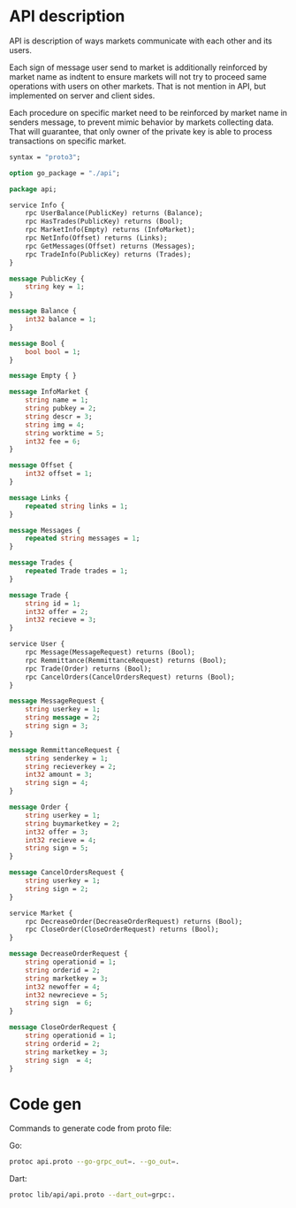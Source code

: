 # API description

API is description of ways markets communicate with each other and its users.

Each sign of message user send to market is additionally reinforced by market name as indtent to ensure markets will not try to proceed same operations with users on other markets. That is not mention in API, but implemented on server and client sides. 

Each procedure on specific market need to be reinforced by market name in senders message, to prevent mimic behavior by markets collecting data. That will guarantee, that only owner of the private key is able to process transactions on specific market.


```protobuf
syntax = "proto3";

option go_package = "./api";

package api;

service Info {
    rpc UserBalance(PublicKey) returns (Balance);
    rpc HasTrades(PublicKey) returns (Bool);
    rpc MarketInfo(Empty) returns (InfoMarket);
    rpc NetInfo(Offset) returns (Links);
    rpc GetMessages(Offset) returns (Messages);
    rpc TradeInfo(PublicKey) returns (Trades);
}

message PublicKey {
    string key = 1;
}

message Balance {
    int32 balance = 1;
}

message Bool {
    bool bool = 1;
}

message Empty { }

message InfoMarket {
    string name = 1;
    string pubkey = 2;
    string descr = 3;
    string img = 4;
    string worktime = 5;
    int32 fee = 6;
}

message Offset {
    int32 offset = 1;
}

message Links {
    repeated string links = 1;
}

message Messages {
    repeated string messages = 1;
}

message Trades {
    repeated Trade trades = 1;
}

message Trade {
    string id = 1;
    int32 offer = 2;
    int32 recieve = 3;
}

service User {
    rpc Message(MessageRequest) returns (Bool);
    rpc Remmittance(RemmittanceRequest) returns (Bool);
    rpc Trade(Order) returns (Bool);
    rpc CancelOrders(CancelOrdersRequest) returns (Bool);
}

message MessageRequest {
    string userkey = 1;
    string message = 2;
    string sign = 3;
}

message RemmittanceRequest {
    string senderkey = 1;
    string recieverkey = 2;
    int32 amount = 3;
    string sign = 4;
}

message Order {
    string userkey = 1;
    string buymarketkey = 2;
    int32 offer = 3;
    int32 recieve = 4;
    string sign = 5;
}

message CancelOrdersRequest {
    string userkey = 1;
    string sign = 2;
}

service Market {
    rpc DecreaseOrder(DecreaseOrderRequest) returns (Bool);
    rpc CloseOrder(CloseOrderRequest) returns (Bool);
}

message DecreaseOrderRequest {
    string operationid = 1;
    string orderid = 2;
    string marketkey = 3;
    int32 newoffer = 4;
    int32 newrecieve = 5;
    string sign  = 6;
}

message CloseOrderRequest {
    string operationid = 1;
    string orderid = 2;
    string marketkey = 3;
    string sign  = 4;
}
```

# Code gen

Commands to generate code from proto file:

Go:
```bash
protoc api.proto --go-grpc_out=. --go_out=.
```
Dart:
```bash
protoc lib/api/api.proto --dart_out=grpc:.
```